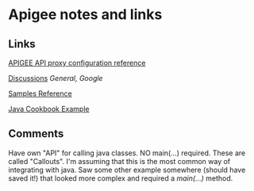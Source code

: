# Apigee notes and links

## Links

[APIGEE API proxy configuration reference](https://cloud.google.com/apigee/docs/api-platform/reference/api-proxy-configuration-reference#baseconfig)

[Discussions](https://www.googlecloudcommunity.com/gc/Cloud-Forums/ct-p/cloud-forums) _General, Google_

[Samples Reference](https://docs.apigee.com/api-platform/samples/samples-reference)

[Java Cookbook Example](https://github.com/apigee/api-platform-samples/tree/master/doc-samples/java-cookbook)

## Comments

Have own "API" for calling java classes. NO main(...) required. These are called "Callouts". I'm assuming that this is the most common way of integrating with java. Saw some other example somewhere (should have saved it!) that looked more complex and required a _main(...)_ method.
